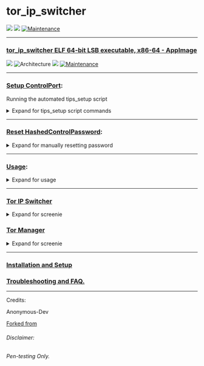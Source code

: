 

# tor_ip_switcher

![](https://img.shields.io/badge/tor__ip__switcher-python_2.7-blue.svg?style=flat-square) ![](https://img.shields.io/badge/dependencies-toriptables2_python--tk_tor-orange.svg?style=flat-square) [![Maintenance](https://img.shields.io/badge/Maintained%3F-yes-green.svg?style=flat-square)](https://github.com/ruped24/tor_ip_switcher/graphs/commit-activity)

---

### [tor_ip_switcher ELF 64-bit LSB executable, x86-64 - AppImage](https://github.com/ruped24/tor_ip_switcher/releases/tag/v2.7)

![](https://img.shields.io/badge/tor__ip__switcher-AppImage-red.svg?style=flat-square)  ![Architecture](https://img.shields.io/badge/architecture-x86__64-blue.svg?style=flat-square)  ![](https://img.shields.io/badge/dependencies-toriptables2_tor-orange.svg?style=flat-square) [![Maintenance](https://img.shields.io/badge/Maintained%3F-yes-green.svg?style=flat-square)](https://github.com/ruped24/tor_ip_switcher/graphs/commit-activity)


---

### [Setup ControlPort](https://drive.google.com/open?id=16YmyR4qVzEFOUSDhbPIeX-nzOPoKMszH):

Running the automated tips_setup script
<details><summary>Expand for tips_setup script commands</summary>
<br>
  
```bash
tips_setup.py <your_new_password>
```

```python
sudo python3 tips_setup.py "password"
```

</details>

***

### [Reset HashedControlPassword](https://drive.google.com/open?id=0B79r4wTVj-CZbFNIM0lGTVRjbU0):
<details><summary>Expand for manually resetting password</summary>
<br>

Edit with sed editor: `/etc/tor/torrc`

1. Remove the comment "#" from the line with  [#ControlPort 9051](https://github.com/torproject/tor/blob/ac44e70ffc047941d196596dd651019c054b7faf/src/config/torrc.sample.in#L57)

 ```bash
sudo sed -i '/ControlPort /s/^#//' /etc/tor/torrc
```
2. Remove the comment "#" from the line with [#HashedControlPassword](https://github.com/torproject/tor/blob/ac44e70ffc047941d196596dd651019c054b7faf/src/config/torrc.sample.in#L60)

```bash
sudo sed -i '/HashedControlPassword /s/^#//' /etc/tor/torrc
```

3. Reset HashedControlPassword.

```bash
tor --hash-password "Your_new_password"
```

4. Replace the old hashed password below `16:01234556789ABCDEF` with <16:your_new_password_hash>.

```bash
sudo sed -i 's/^HashedControlPassword 16:.*[A-Z0-9]*$/HashedControlPassword 16:01234556789ABCDEF/' /etc/tor/torrc
```

5. Finally, reload the configuration file. 
```bash
sudo kill -HUP $(pidof tor)
```

</details>

***

### [Usage](https://drive.google.com/file/d/0B79r4wTVj-CZOGJadlBtWWxPWFk/view?resourcekey=0-6GxU28nWepXCim7xtkUONA):

<details><summary>Expand for usage</summary>
<br>
Method One: Run-as a background job and disown

```python
tor_ip_switcher.py &
```
```bash
disown
```
Method Two: Run-as a screen session detached
  
<details><summary>Expand for run-as a screen session detached</summary>
<br>

```bash
screen -dmS "torswitcher" tor_ip_switcher.py
```
</details>

</details>

---

### [Tor IP Switcher](https://github.com/ruped24/tor_ip_switcher#tor_ip_switcher)
<details><summary>Expand for screenie</summary>
  <br>

[▹ Tor IP Switcher Screenshot](https://drive.google.com/open?id=0B79r4wTVj-CZVm56M3pMdEx3X28)

</details>

### [Tor Manager](https://bitbucket.org/ruped24/tor_manager/src)
<details><summary>Expand for screenie</summary>
  <br>

[▹ Tor Manager Screenshot](https://drive.google.com/file/d/0B79r4wTVj-CZdUtGU3p6WldHX2s/view)

</details>

---

### [Installation and Setup](https://github.com/ruped24/tor_ip_switcher/wiki/Tor-IP-Switcher-installation)

### [Troubleshooting and FAQ.](https://github.com/ruped24/tor_ip_switcher/wiki/Troubleshooting)

***
Credits:

Anonymous-Dev

[Forked from](https://github.com/Anonymous-Dev/Pyloris)

###### Disclaimer: ######
###### Pen-testing Only. ######



